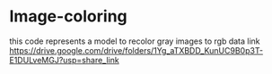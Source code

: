 # Image-coloring
this code represents a model to recolor gray images to rgb 
data link https://drive.google.com/drive/folders/1Yg_aTXBDD_KunUC9B0p3T-E1DULveMGJ?usp=share_link
